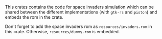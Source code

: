 This crates contains the code for space invaders simulation which can be shared between the 
different implementations (with `gtk-rs` and `piston`) and embeds the rom in the crate.

Don't forget to add the space invaders rom as `resources/invaders.rom` in this crate. Otherwise, 
`resources/dummy.rom` is embedded.